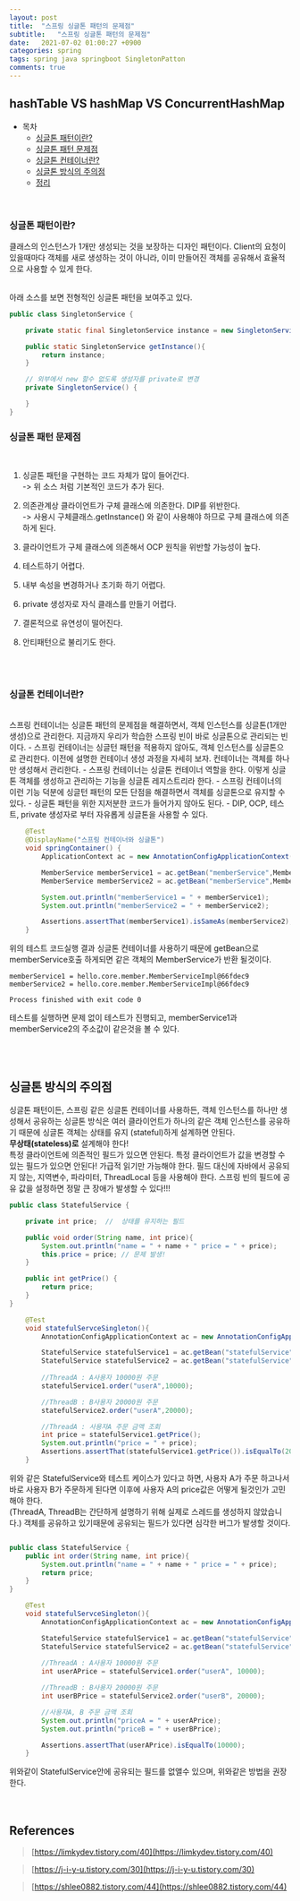 ```yaml
---
layout: post
title:  "스프링 싱글톤 패턴의 문제점"
subtitle:   "스프링 싱글톤 패턴의 문제점"
date:   2021-07-02 01:00:27 +0900
categories: spring
tags: spring java springboot SingletonPatton
comments: true
---
```


## hashTable VS hashMap VS ConcurrentHashMap

- 목차
	- [싱글톤 패턴이란?](#싱글톤-패턴이란?) 
	- [싱글톤 패턴 문제점](#싱글톤-패턴-문제점)
	- [싱글톤 컨테이너란?](#싱글톤-컨테이너란?) 
	- [싱글톤 방식의 주의점](#싱글톤-방식의-주의점) 
	- [정리](#정리) 

<br>

### 싱글톤 패턴이란?
클래스의 인스턴스가 1개만 생성되는 것을 보장하는 디자인 패턴이다.
Client의 요청이 있을때마다 객체를 새로 생성하는 것이 아니라, 이미 만들어진 객체를 공유해서 효율적으로 사용할 수 있게 한다.
<br><br>

아래 소스를 보면 전형적인 싱글톤 패턴을 보여주고 있다.
```java
public class SingletonService {

    private static final SingletonService instance = new SingletonService();

    public static SingletonService getInstance(){
        return instance;
    }

    // 외부에서 new 할수 없도록 생성자를 private로 변경
    private SingletonService() {

    }
}
```

### 싱글톤 패턴 문제점
<br>

1. 싱글톤 패턴을 구현하는 코드 자체가 많이 들어간다. <br>
-> 위 소스 처럼 기본적인 코드가 추가 된다.

2. 의존관계상 클라이언트가 구체 클래스에 의존한다. DIP를 위반한다. <br>
-> 사용시 구체클래스.getInstance() 와 같이 사용해야 하므로 구체 클래스에 의존하게 된다.

3. 클라이언트가 구체 클래스에 의존해서 OCP 원칙을 위반할 가능성이 높다.
4. 테스트하기 어렵다.
5. 내부 속성을 변경하거나 초기화 하기 어렵다.
6. private 생성자로 자식 클래스를 만들기 어렵다.
7. 결론적으로 유연성이 떨어진다.
8. 안티패턴으로 불리기도 한다.

<br><br>

### 싱글톤 컨테이너란?
<br>
스프링 컨테이너는 싱글톤 패턴의 문제점을 해결하면서, 객체 인스턴스를 싱글톤(1개만 생성)으로 관리한다.
지금까지 우리가 학습한 스프링 빈이 바로 싱글톤으로 관리되는 빈이다.
- 스프링 컨테이너는 싱글턴 패턴을 적용하지 않아도, 객체 인스턴스를 싱글톤으로 관리한다.
이전에 설명한 컨테이너 생성 과정을 자세히 보자. 컨테이너는 객체를 하나만 생성해서 관리한다.
- 스프링 컨테이너는 싱글톤 컨테이너 역할을 한다. 이렇게 싱글톤 객체를 생성하고 관리하는 기능을 싱글톤 레지스트리라 한다.
- 스프링 컨테이너의 이런 기능 덕분에 싱글턴 패턴의 모든 단점을 해결하면서 객체를 싱글톤으로 유지할 수있다.
- 싱글톤 패턴을 위한 지저분한 코드가 들어가지 않아도 된다.
- DIP, OCP, 테스트, private 생성자로 부터 자유롭게 싱글톤을 사용할 수 있다.

```java
    @Test
    @DisplayName("스프링 컨테이너와 싱글톤")
    void springContainer() {
        ApplicationContext ac = new AnnotationConfigApplicationContext(AppConfig.class);

        MemberService memberService1 = ac.getBean("memberService",MemberService.class);
        MemberService memberService2 = ac.getBean("memberService",MemberService.class);

        System.out.println("memberService1 = " + memberService1);
        System.out.println("memberService2 = " + memberService2);

        Assertions.assertThat(memberService1).isSameAs(memberService2);
    }
```

위의 테스트 코드실행 결과 싱글톤 컨테이너를 사용하기 때문에 getBean으로 memberService호출 하게되면 같은 객체의 MemberService가 반환 될것이다.

```
memberService1 = hello.core.member.MemberServiceImpl@66fdec9
memberService2 = hello.core.member.MemberServiceImpl@66fdec9

Process finished with exit code 0
```

테스트를 실행하면 문제 없이 테스트가 진행되고, memberService1과 memberService2의 주소값이 같은것을 볼 수 있다.

<br><br>

## 싱글톤 방식의 주의점
싱글톤 패턴이든, 스프링 같은 싱글톤 컨테이너를 사용하든, 객체 인스턴스를 하나만 생성해서 공유하는 싱글톤 방식은 여러 클라이언트가 하나의 같은 객체 인스턴스를 공유하기 때문에 싱글톤 객체는 상태를 유지 (stateful)하게 설계하면 안된다.<br>
**무상태(stateless)로** 설계해야 한다!<br>
특정 클라이언트에 의존적인 필드가 있으면 안된다.
특정 클라이언트가 값을 변경할 수 있는 필드가 있으면 안된다!
가급적 읽기만 가능해야 한다.
필드 대신에 자바에서 공유되지 않는, 지역변수, 파라미터, ThreadLocal 등을 사용해야 한다.
스프링 빈의 필드에 공유 값을 설정하면 정말 큰 장애가 발생할 수 있다!!!

```java
public class StatefulService {

    private int price;  //  상태를 유지하는 필드

    public void order(String name, int price){
        System.out.println("name = " + name + " price = " + price);
        this.price = price; // 문제 발생!
    }

    public int getPrice() {
        return price;
    }
}
```

```java
    @Test
    void statefulServceSingleton(){
        AnnotationConfigApplicationContext ac = new AnnotationConfigApplicationContext(TestConfig.class);

        StatefulService statefulService1 = ac.getBean("statefulService", StatefulService.class);
        StatefulService statefulService2 = ac.getBean("statefulService", StatefulService.class);
        
        //ThreadA : A사용자 10000원 주문
        statefulService1.order("userA",10000);

        //ThreadB : B사용자 20000원 주문
        statefulService2.order("userA",20000);

        //ThreadA : 사용자A 주문 금액 조회
        int price = statefulService1.getPrice();
        System.out.println("price = " + price);
        Assertions.assertThat(statefulService1.getPrice()).isEqualTo(20000);
    }
```
위와 같은 StatefulService와 테스트 케이스가 있다고 하면, 사용자 A가 주문 하고나서 바로 사용자 B가 주문하게 된다면 이후에 사용자 A의 price값은 어떻게 될것인가 고민해야 한다.<br>
(ThreadA, ThreadB는 간단하게 설명하기 위해 실제로 스레드를 생성하지 않았습니다.)
객체를 공유하고 있기때문에 공유되는 필드가 있다면 심각한 버그가 발생할 것이다.

```java

public class StatefulService {
    public int order(String name, int price){
        System.out.println("name = " + name + " price = " + price);
        return price;
    }
}
```

```java
    @Test
    void statefulServceSingleton(){
        AnnotationConfigApplicationContext ac = new AnnotationConfigApplicationContext(TestConfig.class);

        StatefulService statefulService1 = ac.getBean("statefulService", StatefulService.class);
        StatefulService statefulService2 = ac.getBean("statefulService", StatefulService.class);
        
        //ThreadA : A사용자 10000원 주문
        int userAPrice = statefulService1.order("userA", 10000);

        //ThreadB : B사용자 20000원 주문
        int userBPrice = statefulService2.order("userB", 20000);

        //사용자A, B 주문 금액 조회
        System.out.println("priceA = " + userAPrice);
        System.out.println("priceB = " + userBPrice);

        Assertions.assertThat(userAPrice).isEqualTo(10000);
    }
```

위와같이 StatefulService안에 공유되는 필드를 없앨수 있으며, 위와같은 방법을 권장한다.
<br><br><br>
## References

> [https://limkydev.tistory.com/40](https://limkydev.tistory.com/40)

> [https://j-i-y-u.tistory.com/30](https://j-i-y-u.tistory.com/30)

> [https://shlee0882.tistory.com/44](https://shlee0882.tistory.com/44)